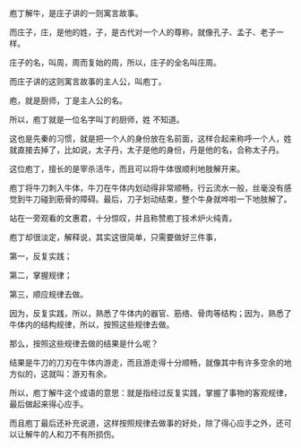 庖丁解牛，是庄子讲的一则寓言故事。

而庄子，庄，是他的姓，子，是古代对一个人的尊称，就像孔子、孟子、老子一样。

庄子的名，叫周，周而复始的周，所以，庄子的全名叫庄周。



而庄子讲的这则寓言故事的主人公，叫庖丁。

庖，就是厨师，丁是主人公的名。

所以，庖丁就是一位名字叫丁的厨师，姓 不知道。

这也是先秦的习惯，就是把一个人的身份放在名前面，这样合起来称呼一个人，姓 就直接去掉了，比如说，太子丹，太子是他的身份，丹是他的名，合称太子丹。



这位庖丁，擅长的是宰杀活牛，而且可以将牛体很顺利地肢解开来。

庖丁将牛刀刺入牛体，牛刀在牛体内划动得非常顺畅，行云流水一般，丝毫没有感觉到牛刀碰到筋骨的障碍。最后，刀子划动结束，整个牛身就哗啦一下地肢解了。

站在一旁观看的文惠君，十分惊叹，并且称赞庖丁技术炉火纯青。

庖丁却很淡定，解释说，其实这很简单，只需要做好三件事，

第一，反复实践；

第二，掌握规律；

第三，顺应规律去做。

因为，反复实践，所以，熟悉了牛体内的器官、筋络、骨肉等结构；因为，熟悉了牛体内的结构规律，所以，按照这些规律去做。

那么，按照这些规律去做的结果是什么呢？

结果是牛刀的刀刃在牛体内游走，而且游走得十分顺畅，就像其中有许多空余的地方似的，这就叫：游刃有余。

所以，庖丁解牛这个成语的意思：就是指经过反复实践，掌握了事物的客观规律，最后做起来得心应手。

而且庖丁最后还补充说道，这样按照规律去做事的好处，除了得心应手之外，还可以让解牛的人和刀不有所损伤。

